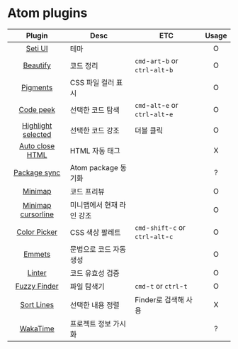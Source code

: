 # Atom plugins

| Plugin | Desc | ETC | Usage |
| :----: | ---- | --- | :---: |
| [Seti UI](https://atom.io/themes/seti-ui) | 테마 |  | O |
| [Beautify](https://atom.io/packages/atom-beautify) | 코드 정리 | `cmd`-`art`-`b` or `ctrl`-`alt`-`b` | O |
| [Pigments](https://atom.io/packages/pigments) | CSS 파일 컬러 표시 |  | O |
| [Code peek](https://atom.io/packages/code-peek) | 선택한 코드 탐색 | `cmd`-`alt`-`e` or `ctrl`-`alt`-`e` | O |
| [Highlight selected](https://atom.io/packages/highlight-selected) | 선택한 코드 강조 | 더블 클릭 | O |
| [Auto close HTML](https://atom.io/packages/autoclose-html) | HTML 자동 태그 |  | X |
| [Package sync](https://atom.io/packages/package-sync) | Atom package 동기화 |  | ? |
| [Minimap](https://atom.io/packages/minimap) | 코드 프리뷰 |  | O |
| [Minimap cursorline](https://atom.io/packages/minimap-cursorline) | 미니맵에서 현재 라인 강조 |  | O |
| [Color Picker](https://atom.io/packages/color-picker) | CSS 색상 팔레트 | `cmd`-`shift`-`c` or `ctrl`-`alt`-`c` | O |
| [Emmets](https://atom.io/packages/emmet) | 문법으로 코드 자동 생성 |  | O |
| [Linter](https://atom.io/packages/linter) | 코드 유효성 검증 |  | O |
| [Fuzzy Finder](https://github.com/atom/fuzzy-finder) | 파일 탐색기 | `cmd`-`t` or `ctrl`-`t` | O |
| [Sort Lines](https://atom.io/packages/sort-lines) | 선택한 내용 정렬 | Finder로 검색해 사용 | X |
| [WakaTime](https://atom.io/packages/wakatime) | 프로젝트 정보 가시화 |  | ? |